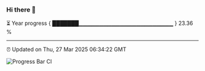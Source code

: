 ### Hi there 👋

⏳ Year progress { ███████▁▁▁▁▁▁▁▁▁▁▁▁▁▁▁▁▁▁▁▁▁▁▁ } 23.36 %

---

⏰ Updated on Thu, 27 Mar 2025 06:34:22 GMT

![Progress Bar CI](https://github.com/DhruviPatel157/GitHub-Actions-Demo/workflows/Progress%20Bar%20CI/badge.svg)
